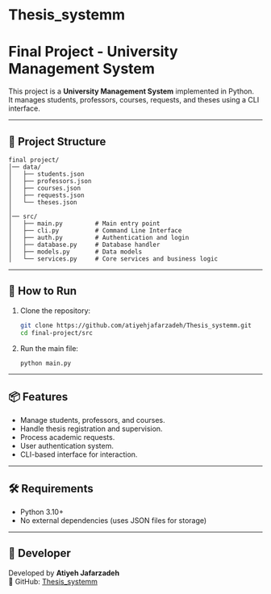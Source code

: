 # Thesis_systemm
# Final Project - University Management System

This project is a **University Management System** implemented in Python.  
It manages students, professors, courses, requests, and theses using a CLI interface.

---

## 📂 Project Structure
```
final project/
│── data/
│   ├── students.json
│   ├── professors.json
│   ├── courses.json
│   ├── requests.json
│   └── theses.json
│
│── src/
│   ├── main.py         # Main entry point
│   ├── cli.py          # Command Line Interface
│   ├── auth.py         # Authentication and login
│   ├── database.py     # Database handler
│   ├── models.py       # Data models
│   └── services.py     # Core services and business logic
```

---

## 🚀 How to Run
1. Clone the repository:
   ```bash
   git clone https://github.com/atiyehjafarzadeh/Thesis_systemm.git
   cd final-project/src
   ```

2. Run the main file:
   ```bash
   python main.py
   ```

---

## 📦 Features
- Manage students, professors, and courses.
- Handle thesis registration and supervision.
- Process academic requests.
- User authentication system.
- CLI-based interface for interaction.

---

## 🛠️ Requirements
- Python 3.10+
- No external dependencies (uses JSON files for storage)

---

## 👤 Developer
Developed by **Atiyeh Jafarzadeh**  
🔗 GitHub: [Thesis_systemm](https://github.com/atiyehjafarzadeh/Thesis_systemm)
